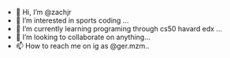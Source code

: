 - 👋 Hi, I’m @zachjr
- 👀 I’m interested in sports coding  ...
- 🌱 I’m currently learning programing through cs50 havard edx ...
- 💞️ I’m looking to collaborate on anything...
- 📫 How to reach me on ig as @ger.mzm..

<!---
zachjr/zachjr is a ✨ special ✨ repository because its `README.md` (this file) appears on your GitHub profile.
You can click the Preview link to take a look at your changes.
--->
